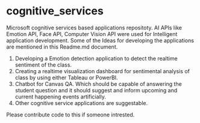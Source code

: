 # cognitive_services
Microsoft cognitive services based applications repositoty.
AI APIs like Emotion API, Face API, Computer Vision API were used for Intelligent application development.
Some of the Ideas for developing the applications are mentioned in this Readme.md document.
1. Developing a Emotion detection application to detect the realtime sentiment of the class.
2. Creating a realtime visualization dashboard for sentimental analysis of class by using either Tableau or PowerBI.
3. Chatbot for Canvas QA. Which should be capable of answering the student question and it should suggest and inform upcoming and current happening events artificially.
4. Other cognitive service applications are suggestable.

Please contribute code to this if someone intrested.